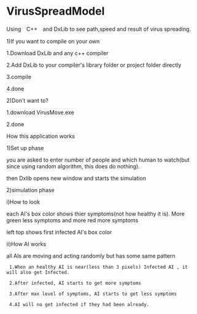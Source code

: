 # VirusSpreadModel
Using　C++　and DxLib to see path,speed and result of virus spreading.

1)If you want to compile on your own

 1.Download DxLib and any c++ compiler
 
 2.Add DxLib to your compiler's library folder or project folder directly
 
 3.compile 
 
 4.done
 
 
2)Don't want to?

 1.download VirusMove.exe
 
 2.done
 
How this application works


1)Set up phase

you are asked to enter number of people and which human to watch(but since using random algorithm, this does do nothing).

then Dxlib opens new window and starts the simulation


2)simulation phase

 i)How to look
 
   each AI's box color shows thier symptoms(not how healthy it is). More green less symptoms and more red more symptoms
   
   left top shows first infected AI's box color
   
   
 ii)How AI works
 
   all AIs are moving and acting randomly but has some same pattern
   
     1.When an healthy AI is near(less than 3 pixels) Infected AI , it will also get Infected.
     
     2.After infected, AI starts to get more symptoms
     
     3.After max level of symptoms, AI starts to get less symptoms
     
     4.AI will no get infected if they had been already.
     
